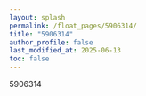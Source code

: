 ```yaml
---
layout: splash
permalink: /float_pages/5906314/
title: "5906314"
author_profile: false
last_modified_at: 2025-06-13
toc: false
---
```

 
5906314
